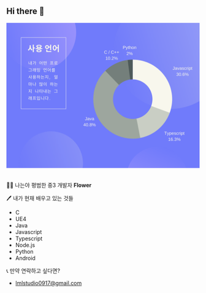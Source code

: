 ## Hi there 👋
![그래프](https://github.com/NoBrain0917/NoBrain0917/blob/master/graph.png?raw=true)
<br><br>

🙋‍♂️ 나는야 평범한 중3 개발자 **Flower**

🖊 내가 현재 배우고 있는 것들
 - C
 - UE4
 - Java
 - Javascript
 - Typescript
 - Node.js
 - Python
 - Android
 
📞 만약 연락하고 싶다면?
 - lmlstudio0917@gmail.com

